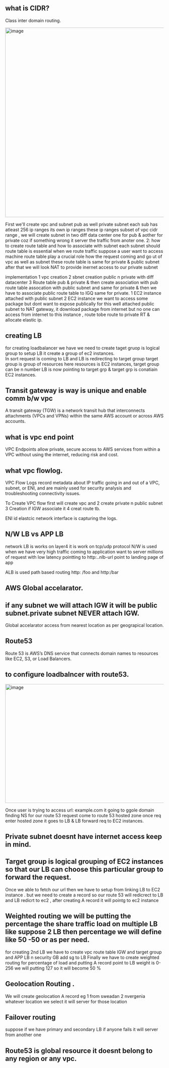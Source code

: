 ## what is CIDR?
Class inter domain routing.

<img width="870" height="601" alt="image" src="https://github.com/user-attachments/assets/f871cb26-8fd6-4988-9f2c-e223f8dc0314" />


First we'll create vpc and subnet pub as well private subnet each sub has atleast 256 ip ranges  its own ip ranges these ip ranges subset of vpc cidr range , we will create subnet in two diff data center one for pub & aother for private coz if something wrong it server the traffic from anoter one.
2: how to create route table and how to associate with subnet each subnet should  route table is essential when we route traffic suppose a user want to access machine 
route table play a crucial role how the request coming and go ut of vpc as well as subnet these route table is same for private & public subnet 
after that we will look NAT to provide inernet access to our private subnet   

implementation 1 vpc creation 2 sbnet creation public n private with diff datacenter 3 Route table pub & private & then create association with pub route table assocation with public subnet and same for private & then we have to associate public route table to IGQ same for private.
1 EC2 instance attached with public subnet 
2 EC2 instance we want to access some package but dont want to expose publically for this well attached public subnet to NAT gateway, it download package from internet but no one can access from internet to this instance , route tobe route to private RT & allocate elastic ip.  

## creating LB 
for creating loadbalancer we have we need to create taget gruop is logical group to setup LB it create a group of ec2 instances.  
In sort request is coming to LB and LB is redirecting to target group target group is group of resources here resources is EC2 instances, target group can be n number LB is now pointing to target grp & target grp is conatiain EC2 instances.

## Transit gateway is way is unique and enable comm b/w vpc

A transit gateway (TGW) is a network transit hub that interconnects attachments (VPCs and VPNs) within the same AWS account or across AWS accounts.

## what is vpc end point 

VPC Endpoints allow private, secure access to AWS services from within a VPC without using the internet, reducing risk and cost.  

## what vpc flowlog.

VPC Flow Logs record metadata about IP traffic going in and out of a VPC, subnet, or ENI, and are mainly used for security analysis and troubleshooting connectivity issues.  

To Create VPC flow first will create vpc and 2 create private n public subnet 3 Creation if IGW associate it 4 creat route tb. 

ENI id elastcic network interface is capturing the logs.  

## N/W LB vs APP LB 

network LB is works on layer4 it is work on tcp/udp protocol N/W is used when we have very high traffic coming to application want to server millions of request with low latency  pointting to http:..nlb-url  point to landing page of app

ALB is used path based routing  http: /foo and http:/bar

## AWS Global accelarator.

## if any subnet we will attach IGW it will be public subnet.private subnet NEVER attach IGW.  

Global accelarator access from  nearest location as per geograpical location.

## Route53

Route 53 is AWS’s DNS service that connects domain names to resources like EC2, S3, or Load Balancers. 

## to configure loadbalncer with route53.

<img width="849" height="377" alt="image" src="https://github.com/user-attachments/assets/494a4256-4b32-4ba5-ac0d-d8409c7b09a9" />


Once user is trying to access url: example.com it going to ggole domain finding NS for our route 53 request come to route 53 hosted zone once req enter hosted zone it goes to LB & LB forward req to EC2 instances.  

## Private subnet doesnt have internet access keep in mind.

## Target group is logical grouping of EC2 instances so that our LB can choose this particular group to forward the request.

Once we able to fetch our url then we have to setup from linking LB to EC2 instance .
but we need to create a record so our route 53 will redicrect to LB and LB redicrt to ec2 , after creating A record it will pointg to ec2 instance 

## Weighted routing we will be putting the percentage the share traffic load on multiple LB like suppose 2 LB then percentage we will define like 50 -50 or as per need.

for creating 2nd LB we have to create vpc route table IGW and target group and APP LB n security GB add sg to LB Finally we have to create weighted routing for percentage of load and putting A record point to LB  weight is 0-256 we will putting 127 so it will become 50 %

## Geolocation Routing .
We will create geolocation A record eg 1 from sweadan 2 nvergenia whatever location we select it will server for those location  

## Failover routing 
suppose if we have primary and secondary LB if anyone fails it will server from another one 

## Route53 is global resource it doesnt belong to any region or any vpc. 






